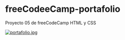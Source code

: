 # freeCodeeCamp-portafolio
Proyecto 05 de freeCodeCamp HTML y CSS

[![portafolio.jpg](https://i.postimg.cc/CL8srQxm/portafolio.jpg)](https://postimg.cc/9rW9r1T7)
